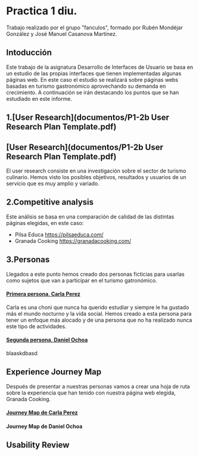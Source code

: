 # Practica 1 diu.
Trabajo realizado por el grupo "fanculos", formado por Rubén Mondéjar González y José Manuel Casanova Martínez.
## Intoducción
Este trabajo de la asignatura Desarrollo de Interfaces de Usuario se basa en un estudio de las propias interfaces que tienen implementadas algunas páginas web. En este caso el estudio se realizará sobre páginas webs basadas en turismo gastronómico aprovechando su demanda en crecimiento.
A continuación se irán destacando los puntos que se han estudiado en este informe.
## 1.[User Research](documentos/P1-2b User Research Plan Template.pdf)
## [User Research](documentos/P1-2b User Research Plan Template.pdf)
El user research consiste en una investigación sobre el sector de turismo culinario. Hemos visto los posibles objetivos, resultados y usuarios de un servicio que es muy amplio y variado. 

## 2.Competitive analysis
Este análisis se basa en una comparación de calidad de las distintas páginas elegidas, en este caso:
  - Pilsa Educa https://pilsaeduca.com/
  - Granada Cooking https://granadacooking.com/
## 3.Personas
Llegados a este punto hemos creado dos personas ficticias para usarlas como sujetos que van a participar en el turismo gatronómico.
#### [Primera persona, Carla Perez](documentos/persona_carla.pdf)
Carla es una choni que nunca ha querido estudiar y siempre le ha gustado más el mundo nocturno y la vida social. Hemos creado a esta persona para tener un enfoque más alocado y de una persona que no ha realizado nunca este tipo de actividades.
#### [Segunda persona, Daniel Ochoa](documentos/persona_daniel.pdf)
blaaskdbasd
## Experience Journey Map
Después de presentar a nuestras personas vamos a crear una hoja de ruta sobre la experiencia que han tenido con nuestra página web elegida, Granada Cooking.
#### [Journey Map de Carla Perez](documentos/journey_map_carla.pdf)
#### Journey Map de Daniel Ochoa

## Usability Review


